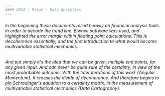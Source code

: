 ```yaml
---
#### 2012 : Pilot : Data Analytics
---
```

###### In the beginning these documents relied heavily on financial analysis tools. In order to decode the trend line. Elwave software was used, and highlighted the  error margin within floating point calculations. This is decoherence essentially, and the first introduction to what would become multivariable statistical mechanics. 

###### And put simply it's the idea that we can be given, multiple end points, for any given input. And can never be quite sure of the certainty, in view of the most probabable outcome. With the later iterations of this work {Angular Momentum}. It crosses the divide of decoherence. And therefore begins to pin Schrodinger's equation to a certainty matrix, in the measurement of multivariable statistical mechanics {Data Cartography}.
